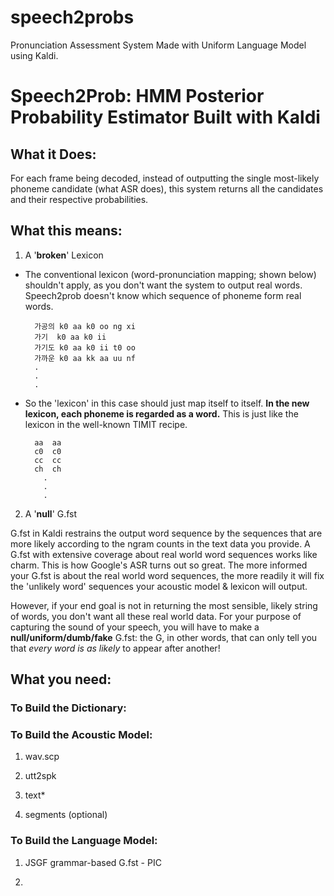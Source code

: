 # speech2probs
Pronunciation Assessment System Made with Uniform Language Model using Kaldi. 

# Speech2Prob: HMM Posterior Probability Estimator Built with Kaldi


## What it Does:
For each frame being decoded, instead of outputting the single most-likely phoneme candidate (what ASR does), this system returns all the candidates and their respective probabilities. 

## What this means:

1) A '**broken**' Lexicon

* The conventional lexicon (word-pronunciation mapping; shown below) shouldn't apply, as you don't want the system to output real words. Speech2prob doesn't know which sequence of phoneme form real words.

		가공의	k0 aa k0 oo ng xi	
		가기	k0 aa k0 ii
		가기도	k0 aa k0 ii t0 oo
		가까운	k0 aa kk aa uu nf
		.
		.
		.

* So the 'lexicon' in this case should just map itself to itself. **In the new lexicon, each phoneme is regarded as a word.** This is just like the lexicon in the well-known TIMIT recipe. 

		aa	aa
		c0	c0
		cc	cc
		ch	ch
		  .
		  .
		  .

2) A '**null**' G.fst

G.fst in Kaldi restrains the output word sequence by the sequences that are more likely according to the ngram counts in the text data you provide. A G.fst with extensive coverage about real world word sequences works like charm. This is how Google's ASR turns out so great. The more informed your G.fst is about the real world word sequences, the more readily it will fix the 'unlikely word' sequences your acoustic model & lexicon will output.
 
However, if your end goal is not in returning the most sensible, likely string of words, you don't want all these real world data. For your purpose of capturing the sound of your speech, you will have to make a **null/uniform/dumb/fake** G.fst: the G, in other words, that can only tell you that *every word is as likely* to appear after another! 

## What you need:

### To Build the Dictionary:  



### To Build the Acoustic Model: 
1) wav.scp 

2) utt2spk

3) text*

4) segments (optional)
 
### To Build the Language Model:  
1) JSGF grammar-based G.fst - PIC 

2) 

